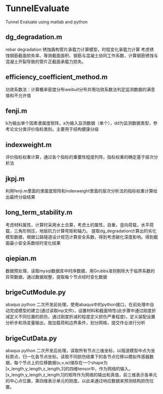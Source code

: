 # TunnelEvaluate
Tunnel Evaluate using matlab and python
## dg_degradation.m
rebar degradation 锈蚀盾构管片承载力计算模型，时程变化承载力计算
考虑锈蚀钢筋截面损失率、等效截面面积、钢筋与混凝土协同工作系数，计算钢筋锈蚀与混凝土开裂导致的管片正截面承载力损失。
## efficiency_coefficient_method.m
功效系数法：计算概率密度分布weibull分布并用功效系数法判定监测数据的满意值和不允许值
## fenji.m
b为输出单个因素隶属度矩阵，a为输入监测数据（单个），dd为监测数据类型，参考论文分类评价指标类别。主要用于结构健康分级
## indexweight.m
评价指标权重计算，通过各个指标的重要性程度列阵，指标权重的确定基于层次分析法
## jkpj.m
利用fenji.m里面的隶属度矩阵和indexweight里面的层次分析法的指标权重计算给出最终分级结果
## long_term_stability.m
考虑材料属性，计算时采用水土合算，考虑土的属性，自重，竖向荷载，水平荷载，三角形侧压，地层抗力计算弯矩和轴力。
提取dg_degradation计算出的劣化模型数据，根据公路隧道设计规范计算安全系数，得到考虑碳化深度影响。得到截面最小安全系数经时变化结果
## qiepian.m
数据预处理，读取mysql数据库中时序数据，用Grubbs准则剔除大于临界系数的异常数据，通过数据规整，提取每个节点经时变化数据
## brigeCutModule.py
abaqus python 二次开发前处理，使用abaqus中的python接口，在前处理中自动完成模型的建立(通过读取inp文件)，设置材料和截面特性(此步骤中通过刚度折减定义不同位置的损伤，通过刚度折减的程度定义损伤严重程度)，定义装配设置分析步和场变量输出，施加载荷和边界条件，划分网格，提交作业进行分析
## brigeCutData.py
abaqus python 二次开发后处理，读取所有节点三维坐标，以隧道模型中点为坐标原点，归一化各节点坐标。读取不同损伤结果下的各节点位移以模拟传感器数据，每个节点上的位移数据(u,v,w)储存在一个shape为[x_length,y_length,z_length,3]的四维tensor中，作为网络的输入。[x_length,y_length,z_length,1]的矩阵作为网络的输出和真值，前三维表示各单元的中心点位置，第四维表示单元的刚度。以此来通过响应数据来预测结构损伤位置。
